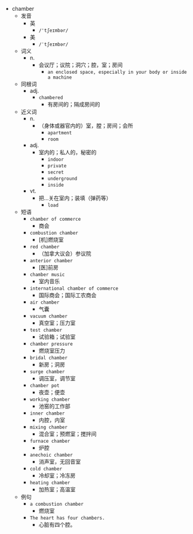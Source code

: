 - chamber
  - 发音
    - 英
      - `/'tʃeɪmbər/`
    - 美
      - `/ˈtʃeɪmbər/`
  - 词义
    - n.
      - 会议厅；议院；洞穴；腔，室；房间
        - `an enclosed space, especially in your body or inside a machine`
  - 同根词
    - adj.
      - `chambered`
        - 有房间的；隔成房间的
  - 近义词
    - n.
      - （身体或器官内的）室，膛；房间；会所
        - `apartment`
        - `room`
    - adj.
      - 室内的；私人的，秘密的
        - `indoor`
        - `private`
        - `secret`
        - `underground`
        - `inside`
    - vt.
      - 把…关在室内；装填（弹药等）
        - `load`
  - 短语
    - `chamber of commerce`
      - 商会 
    - `combustion chamber`
      - [机]燃烧室 
    - `red chamber`
      - （加拿大议会）参议院 
    - `anterior chamber`
      - [医]前房 
    - `chamber music`
      - 室内音乐 
    - `international chamber of commerce`
      - 国际商会；国际工农商会 
    - `air chamber`
      - 气囊 
    - `vacuum chamber`
      - 真空室；压力室 
    - `test chamber`
      - 试验箱；试验室 
    - `chamber pressure`
      - 燃烧室压力 
    - `bridal chamber`
      - 新房；洞房 
    - `surge chamber`
      - 调压室，调节室 
    - `chamber pot`
      - 夜壶；便壶 
    - `working chamber`
      - 池窑的工作部 
    - `inner chamber`
      - 内腔，内室 
    - `mixing chamber`
      - 混合室；预燃室；搅拌间 
    - `furnace chamber`
      - 炉腔 
    - `anechoic chamber`
      - 消声室，无回音室 
    - `cold chamber`
      - 冷却室；冷冻房 
    - `heating chamber`
      - 加热室；高温室 
  - 例句
    - `a combustion chamber`
      - 燃烧室
    - `The heart has four chambers.`
      - 心脏有四个腔。

